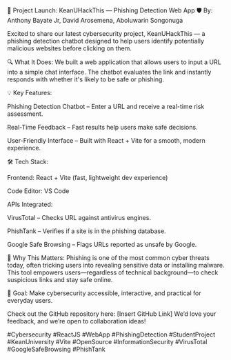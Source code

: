 🚨 Project Launch: KeanUHackThis — Phishing Detection Web App 🛡️
By: Anthony Bayate Jr, David Arosemena, Aboluwarin Songonuga

Excited to share our latest cybersecurity project, KeanUHackThis — a phishing detection chatbot designed to help users identify potentially malicious websites before clicking on them.

🔍 What It Does:
We built a web application that allows users to input a URL into a simple chat interface. The chatbot evaluates the link and instantly responds with whether it's likely to be safe or phishing.

💡 Key Features:

Phishing Detection Chatbot – Enter a URL and receive a real-time risk assessment.

Real-Time Feedback – Fast results help users make safe decisions.

User-Friendly Interface – Built with React + Vite for a smooth, modern experience.

🛠️ Tech Stack:

Frontend: React + Vite (fast, lightweight dev experience)

Code Editor: VS Code

APIs Integrated:

VirusTotal – Checks URL against antivirus engines.

PhishTank – Verifies if a site is in the phishing database.

Google Safe Browsing – Flags URLs reported as unsafe by Google.

🧠 Why This Matters:
Phishing is one of the most common cyber threats today, often tricking users into revealing sensitive data or installing malware. This tool empowers users—regardless of technical background—to check suspicious links and stay safe online.

🎯 Goal:
Make cybersecurity accessible, interactive, and practical for everyday users.

Check out the GitHub repository here: [Insert GitHub Link]
We’d love your feedback, and we’re open to collaboration ideas!

#Cybersecurity #ReactJS #WebApp #PhishingDetection #StudentProject #KeanUniversity #Vite #OpenSource #InformationSecurity #VirusTotal #GoogleSafeBrowsing #PhishTank
